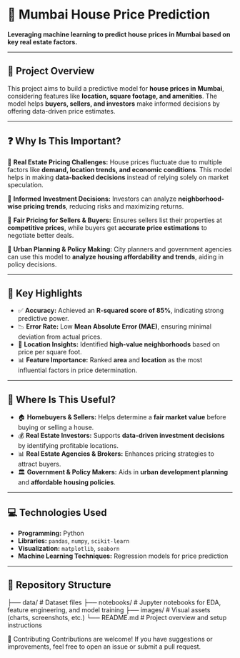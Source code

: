 # 🏡 Mumbai House Price Prediction  

**Leveraging machine learning to predict house prices in Mumbai based on key real estate factors.**  

---  

## 📄 Project Overview  

This project aims to build a predictive model for **house prices in Mumbai**, considering features like **location, square footage, and amenities**. The model helps **buyers, sellers, and investors** make informed decisions by offering data-driven price estimates.  

---  

## ❓ Why Is This Important?  

📌 **Real Estate Pricing Challenges:** House prices fluctuate due to multiple factors like **demand, location trends, and economic conditions**. This model helps in making **data-backed decisions** instead of relying solely on market speculation.  

📌 **Informed Investment Decisions:** Investors can analyze **neighborhood-wise pricing trends**, reducing risks and maximizing returns.  

📌 **Fair Pricing for Sellers & Buyers:** Ensures sellers list their properties at **competitive prices**, while buyers get **accurate price estimations** to negotiate better deals.  

📌 **Urban Planning & Policy Making:** City planners and government agencies can use this model to **analyze housing affordability and trends**, aiding in policy decisions.  

---  

## 🔑 Key Highlights  

- ✅ **Accuracy:** Achieved an **R-squared score of 85%**, indicating strong predictive power.  
- 📉 **Error Rate:** Low **Mean Absolute Error (MAE)**, ensuring minimal deviation from actual prices.  
- 🏢 **Location Insights:** Identified **high-value neighborhoods** based on price per square foot.  
- 📊 **Feature Importance:** Ranked **area** and **location** as the most influential factors in price determination.  

---  

## 🏢 Where Is This Useful?  

- 🏠 **Homebuyers & Sellers:** Helps determine a **fair market value** before buying or selling a house.  
- 💰 **Real Estate Investors:** Supports **data-driven investment decisions** by identifying profitable locations.  
- 📊 **Real Estate Agencies & Brokers:** Enhances pricing strategies to attract buyers.  
- 🏛️ **Government & Policy Makers:** Aids in **urban development planning** and **affordable housing policies**.  

---  

## 💻 Technologies Used  

- **Programming:** Python  
- **Libraries:** `pandas`, `numpy`, `scikit-learn`  
- **Visualization:** `matplotlib`, `seaborn`  
- **Machine Learning Techniques:** Regression models for price prediction  

---  

## 📂 Repository Structure  

├── data/ # Dataset files
├── notebooks/ # Jupyter notebooks for EDA, feature engineering, and model training
├── images/ # Visual assets (charts, screenshots, etc.)
└── README.md # Project overview and setup instructions


🤝 Contributing
Contributions are welcome! If you have suggestions or improvements, feel free to open an issue or submit a pull request.

